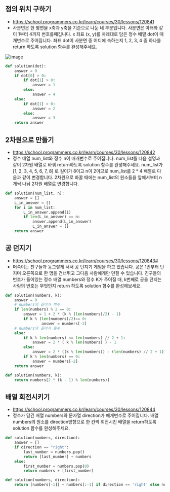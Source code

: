 ## 점의 위치 구하기
- https://school.programmers.co.kr/learn/courses/30/lessons/120841
- 사분면은 한 평면을 x축과 y축을 기준으로 나눈 네 부분입니다. 사분면은 아래와 같이 1부터 4까지 번호를매깁니다. x 좌표 (x, y)를 차례대로 담은 정수 배열 dot이 매개변수로 주어집니다. 좌표 dot이 사분면 중 어디에 속하는지 1, 2, 3, 4 중 하나를 return 하도록 solution 함수를 완성해주세요.

![image](https://user-images.githubusercontent.com/109029407/200178981-46c1b7dc-dfd1-49f6-9692-df269e1aa134.png)
```python
def solution(dot):
    answer = 0
    if dot[0] > 0:
        if dot[1] > 0:
            answer = 1
        else:
            answer = 4
    else:
        if dot[1] > 0:
            answer = 2
        else:
            answer = 3
    return answer
```

## 2차원으로 만들기
- https://school.programmers.co.kr/learn/courses/30/lessons/120842
- 정수 배열 num_list와 정수 n이 매개변수로 주어집니다. num_list를 다음 설명과 같이 2차원 배열로 바꿔 return하도록 solution 함수를 완성해주세요. num_list가 [1, 2, 3, 4, 5, 6, 7, 8] 로 길이가 8이고 n이 2이므로 num_list를 2 * 4 배열로 다음과 같이 변경합니다. 2차원으로 바꿀 때에는 num_list의 원소들을 앞에서부터 n개씩 나눠 2차원 배열로 변경합니다.
```python
def solution(num_list, n):
    answer = []
    L_in_answer = []
    for i in num_list:
        L_in_answer.append(i)
        if len(L_in_answer) == n:
            answer.append(L_in_answer)
            L_in_answer = []
    return answer
```

## 공 던지기
- https://school.programmers.co.kr/learn/courses/30/lessons/120843#
- 머쓱이는 친구들과 동그랗게 서서 공 던지기 게임을 하고 있습니다. 공은 1번부터 던지며 오른쪽으로 한 명을 건너뛰고 그다음 사람에게만 던질 수 있습니다. 친구들의 번호가 들어있는 정수 배열 numbers와 정수 K가 주어질 때, k번째로 공을 던지는 사람의 번호는 무엇인지 return 하도록 solution 함수를 완성해보세요.
```python
def solution(numbers, k):
    answer = 0
    # numbers의 길이가 짝수
    if len(numbers) % 2 == 0:
        answer = 1 + 2 * (k % (len(numbers)/2) - 1)
        if k % (len(numbers)/2)== 0:
                answer = numbers[-2]
    # numbers의 길이가 홀수
    else:
        if k % len(numbers) <= len(numbers) // 2 + 1:
            answer = 2 * ( k % len(numbers) ) - 1
        else:
            answer = 2 * ((k % len(numbers)) - (len(numbers) // 2 + 1))
        if k % len(numbers) == 0:
            answer = numbers[-2]
    return answer
```
```python
def solution(numbers, k):
    return numbers[2 * (k - 1) % len(numbers)]
```

## 배열 회전시키기
- https://school.programmers.co.kr/learn/courses/30/lessons/120844
- 정수가 담긴 배열 numbers와 문자열 direction가 매개변수로 주어집니다. 배열 numbers의 원소를 direction방향으로 한 칸씩 회전시킨 배열을 return하도록 solution 함수를 완성해주세요.
```python
def solution(numbers, direction):
    answer = []
    if direction == "right":
        last_number = numbers.pop()
        return [last_number] + numbers
    else:
        first_number = numbers.pop(0)
        return numbers + [first_number]
```
```python
def solution(numbers, direction):
    return [numbers[-1]] + numbers[:-1] if direction == 'right' else numbers[1:] + [numbers[0]]
```
